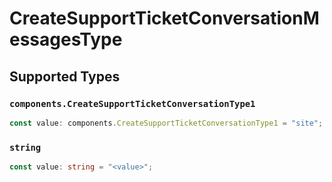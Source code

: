# CreateSupportTicketConversationMessagesType


## Supported Types

### `components.CreateSupportTicketConversationType1`

```typescript
const value: components.CreateSupportTicketConversationType1 = "site";
```

### `string`

```typescript
const value: string = "<value>";
```

